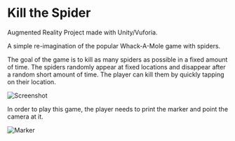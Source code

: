# Kill the Spider

Augmented Reality Project made with Unity/Vuforia.

A simple re-imagination of the popular Whack-A-Mole game with spiders. 

The goal of the game is to kill as many spiders as possible in a fixed amount of time. The spiders randomly appear at fixed locations and disappear after a random short amount of time. The player can kill them by quickly tapping on their location.

![Screenshot](https://cloud.githubusercontent.com/assets/17856537/22843159/81a1ccfa-efd8-11e6-8a41-9553b1d90e8d.png)

In order to play this game, the player needs to print the marker and point the camera at it.

![Marker](https://cloud.githubusercontent.com/assets/17856537/22842949/92f72f28-efd7-11e6-912b-773c243ace60.jpg)
